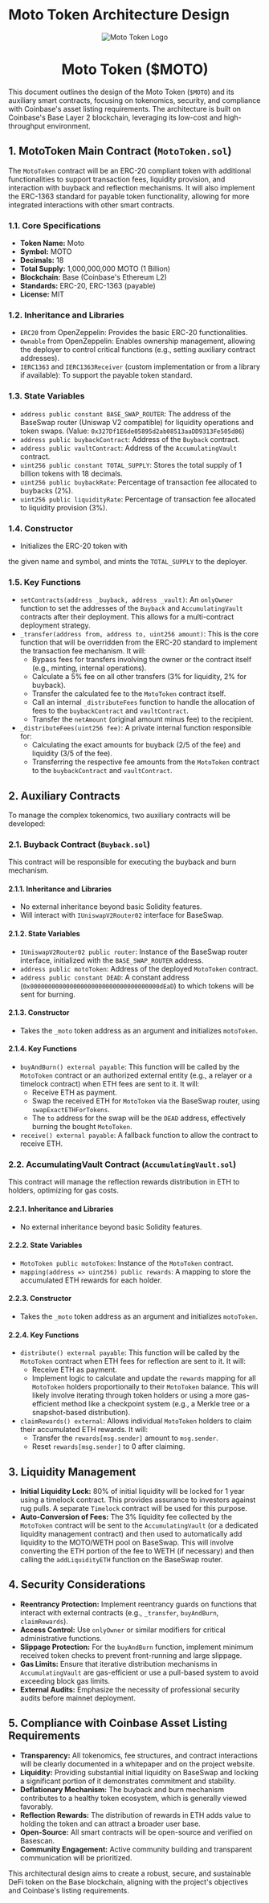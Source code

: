 # Moto Token Architecture Design

<div style="text-align: center;">
  <img src="https://qgmvsvq5fn67imzt.public.blob.vercel-storage.com/logo-bulat/%24moto.svg" alt="Moto Token Logo" />
  <h1>Moto Token ($MOTO)</h1>
</div>

This document outlines the design of the Moto Token (`$MOTO`) and its auxiliary smart contracts, focusing on tokenomics, security, and compliance with Coinbase's asset listing requirements. The architecture is built on Coinbase's Base Layer 2 blockchain, leveraging its low-cost and high-throughput environment.

## 1. MotoToken Main Contract (`MotoToken.sol`)

The `MotoToken` contract will be an ERC-20 compliant token with additional functionalities to support transaction fees, liquidity provision, and interaction with buyback and reflection mechanisms. It will also implement the ERC-1363 standard for payable token functionality, allowing for more integrated interactions with other smart contracts.

### 1.1. Core Specifications
- **Token Name:** Moto
- **Symbol:** MOTO
- **Decimals:** 18
- **Total Supply:** 1,000,000,000 MOTO (1 Billion)
- **Blockchain:** Base (Coinbase's Ethereum L2)
- **Standards:** ERC-20, ERC-1363 (payable)
- **License:** MIT

### 1.2. Inheritance and Libraries
- `ERC20` from OpenZeppelin: Provides the basic ERC-20 functionalities.
- `Ownable` from OpenZeppelin: Enables ownership management, allowing the deployer to control critical functions (e.g., setting auxiliary contract addresses).
- `IERC1363` and `IERC1363Receiver` (custom implementation or from a library if available): To support the payable token standard.

### 1.3. State Variables
- `address public constant BASE_SWAP_ROUTER`: The address of the BaseSwap router (Uniswap V2 compatible) for liquidity operations and token swaps. (Value: `0x327Df1E6de05895d2ab08513aaDD9313Fe505d86`)
- `address public buybackContract`: Address of the `Buyback` contract.
- `address public vaultContract`: Address of the `AccumulatingVault` contract.
- `uint256 public constant TOTAL_SUPPLY`: Stores the total supply of 1 billion tokens with 18 decimals.
- `uint256 public buybackRate`: Percentage of transaction fee allocated to buybacks (2%).
- `uint256 public liquidityRate`: Percentage of transaction fee allocated to liquidity provision (3%).

### 1.4. Constructor
- Initializes the ERC-20 token with 


the given name and symbol, and mints the `TOTAL_SUPPLY` to the deployer.

### 1.5. Key Functions
- `setContracts(address _buyback, address _vault)`: An `onlyOwner` function to set the addresses of the `Buyback` and `AccumulatingVault` contracts after their deployment. This allows for a multi-contract deployment strategy.
- `_transfer(address from, address to, uint256 amount)`: This is the core function that will be overridden from the ERC-20 standard to implement the transaction fee mechanism. It will:
    - Bypass fees for transfers involving the owner or the contract itself (e.g., minting, internal operations).
    - Calculate a 5% fee on all other transfers (3% for liquidity, 2% for buyback).
    - Transfer the calculated fee to the `MotoToken` contract itself.
    - Call an internal `_distributeFees` function to handle the allocation of fees to the `buybackContract` and `vaultContract`.
    - Transfer the `netAmount` (original amount minus fee) to the recipient.
- `_distributeFees(uint256 fee)`: A private internal function responsible for:
    - Calculating the exact amounts for buyback (2/5 of the fee) and liquidity (3/5 of the fee).
    - Transferring the respective fee amounts from the `MotoToken` contract to the `buybackContract` and `vaultContract`.

## 2. Auxiliary Contracts

To manage the complex tokenomics, two auxiliary contracts will be developed:

### 2.1. Buyback Contract (`Buyback.sol`)

This contract will be responsible for executing the buyback and burn mechanism.

#### 2.1.1. Inheritance and Libraries
- No external inheritance beyond basic Solidity features.
- Will interact with `IUniswapV2Router02` interface for BaseSwap.

#### 2.1.2. State Variables
- `IUniswapV2Router02 public router`: Instance of the BaseSwap router interface, initialized with the `BASE_SWAP_ROUTER` address.
- `address public motoToken`: Address of the deployed `MotoToken` contract.
- `address public constant DEAD`: A constant address (`0x000000000000000000000000000000000000dEaD`) to which tokens will be sent for burning.

#### 2.1.3. Constructor
- Takes the `_moto` token address as an argument and initializes `motoToken`.

#### 2.1.4. Key Functions
- `buyAndBurn() external payable`: This function will be called by the `MotoToken` contract or an authorized external entity (e.g., a relayer or a timelock contract) when ETH fees are sent to it. It will:
    - Receive ETH as payment.
    - Swap the received ETH for `MotoToken` via the BaseSwap router, using `swapExactETHForTokens`.
    - The `to` address for the swap will be the `DEAD` address, effectively burning the bought `MotoToken`.
- `receive() external payable`: A fallback function to allow the contract to receive ETH.

### 2.2. AccumulatingVault Contract (`AccumulatingVault.sol`)

This contract will manage the reflection rewards distribution in ETH to holders, optimizing for gas costs.

#### 2.2.1. Inheritance and Libraries
- No external inheritance beyond basic Solidity features.

#### 2.2.2. State Variables
- `MotoToken public motoToken`: Instance of the `MotoToken` contract.
- `mapping(address => uint256) public rewards`: A mapping to store the accumulated ETH rewards for each holder.

#### 2.2.3. Constructor
- Takes the `_moto` token address as an argument and initializes `motoToken`.

#### 2.2.4. Key Functions
- `distribute() external payable`: This function will be called by the `MotoToken` contract when ETH fees for reflection are sent to it. It will:
    - Receive ETH as payment.
    - Implement logic to calculate and update the `rewards` mapping for all `MotoToken` holders proportionally to their `MotoToken` balance. This will likely involve iterating through token holders or using a more gas-efficient method like a checkpoint system (e.g., a Merkle tree or a snapshot-based distribution).
- `claimRewards() external`: Allows individual `MotoToken` holders to claim their accumulated ETH rewards. It will:
    - Transfer the `rewards[msg.sender]` amount to `msg.sender`.
    - Reset `rewards[msg.sender]` to 0 after claiming.

## 3. Liquidity Management

- **Initial Liquidity Lock:** 80% of initial liquidity will be locked for 1 year using a timelock contract. This provides assurance to investors against rug pulls. A separate `Timelock` contract will be used for this purpose.
- **Auto-Conversion of Fees:** The 3% liquidity fee collected by the `MotoToken` contract will be sent to the `AccumulatingVault` (or a dedicated liquidity management contract) and then used to automatically add liquidity to the MOTO/WETH pool on BaseSwap. This will involve converting the ETH portion of the fee to WETH (if necessary) and then calling the `addLiquidityETH` function on the BaseSwap router.

## 4. Security Considerations

- **Reentrancy Protection:** Implement reentrancy guards on functions that interact with external contracts (e.g., `_transfer`, `buyAndBurn`, `claimRewards`).
- **Access Control:** Use `onlyOwner` or similar modifiers for critical administrative functions.
- **Slippage Protection:** For the `buyAndBurn` function, implement minimum received token checks to prevent front-running and large slippage.
- **Gas Limits:** Ensure that iterative distribution mechanisms in `AccumulatingVault` are gas-efficient or use a pull-based system to avoid exceeding block gas limits.
- **External Audits:** Emphasize the necessity of professional security audits before mainnet deployment.

## 5. Compliance with Coinbase Asset Listing Requirements

- **Transparency:** All tokenomics, fee structures, and contract interactions will be clearly documented in a whitepaper and on the project website.
- **Liquidity:** Providing substantial initial liquidity on BaseSwap and locking a significant portion of it demonstrates commitment and stability.
- **Deflationary Mechanism:** The buyback and burn mechanism contributes to a healthy token ecosystem, which is generally viewed favorably.
- **Reflection Rewards:** The distribution of rewards in ETH adds value to holding the token and can attract a broader user base.
- **Open-Source:** All smart contracts will be open-source and verified on Basescan.
- **Community Engagement:** Active community building and transparent communication will be prioritized.

This architectural design aims to create a robust, secure, and sustainable DeFi token on the Base blockchain, aligning with the project's objectives and Coinbase's listing requirements.

